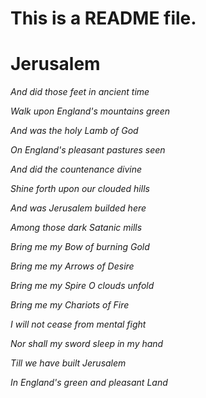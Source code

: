 # This is a README file.

# Jerusalem

*And did those feet in ancient time*

*Walk upon England's mountains green*

*And was the holy Lamb of God*

*On England's pleasant pastures seen*

*And did the countenance divine*

*Shine forth upon our clouded hills*

*And was Jerusalem builded here*

*Among those dark Satanic mills*

*Bring me my Bow of burning Gold*

*Bring me my Arrows of Desire*

*Bring me my Spire O clouds unfold*

*Bring me my Chariots of Fire*

*I will not cease from mental fight*

*Nor shall my sword sleep in my hand*

*Till we have built Jerusalem*

*In England's green and pleasant Land*

